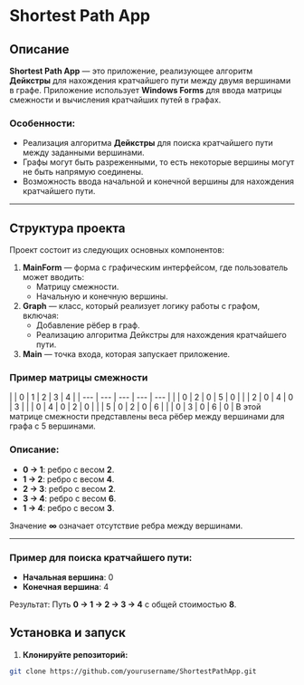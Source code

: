 # Shortest Path App
## Описание
**Shortest Path App** — это приложение, реализующее алгоритм **Дейкстры** для нахождения кратчайшего пути между двумя вершинами в графе. Приложение использует **Windows Forms** для ввода матрицы смежности и вычисления кратчайших путей в графах.

### Особенности:
- Реализация алгоритма **Дейкстры** для поиска кратчайшего пути между заданными вершинами.
- Графы могут быть разреженными, то есть некоторые вершины могут не быть напрямую соединены.
- Возможность ввода начальной и конечной вершины для нахождения кратчайшего пути.

---
## Структура проекта
Проект состоит из следующих основных компонентов:

1. **MainForm** — форма с графическим интерфейсом, где пользователь может вводить:
   - Матрицу смежности.
   - Начальную и конечную вершины.
2. **Graph** — класс, который реализует логику работы с графом, включая:
   - Добавление рёбер в граф.
   - Реализацию алгоритма Дейкстры для нахождения кратчайшего пути.
3. **Main** — точка входа, которая запускает приложение.


### Пример матрицы смежности
|  | 0 | 1 | 2 | 3 | 4 |
| --- | --- | --- | --- | --- |
|  | 0 | 2 | 0 | 5 | 0 |
|  | 2 | 0 | 4 | 0 | 3 |
|  | 0 | 4 | 0 | 2 | 0 |
|  | 5 | 0 | 2 | 0 | 6 |
|  | 0 | 3 | 0 | 6 | 0 |
В этой матрице смежности представлены веса рёбер между вершинами для графа с 5 вершинами.


### Описание:
- **0 → 1**: ребро с весом **2**.
- **1 → 2**: ребро с весом **4**.
- **2 → 3**: ребро с весом **2**.
- **3 → 4**: ребро с весом **6**.
- **1 → 4**: ребро с весом **3**.

Значение **∞** означает отсутствие ребра между вершинами.

---

### Пример для поиска кратчайшего пути:
- **Начальная вершина**: 0
- **Конечная вершина**: 4

Результат: Путь **0 → 1 → 2 → 3 → 4** с общей стоимостью **8**.

## Установка и запуск

1. **Клонируйте репозиторий:**

```bash
git clone https://github.com/yourusername/ShortestPathApp.git
